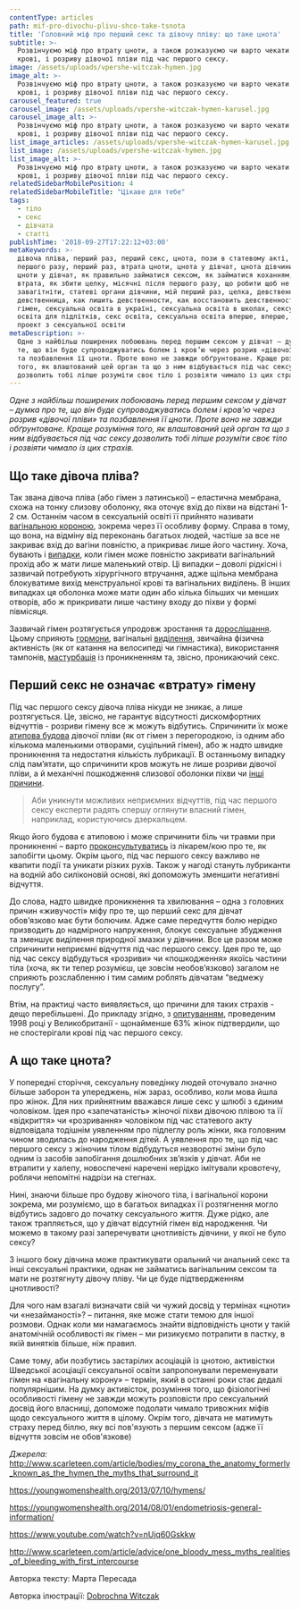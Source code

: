 ```yaml
---
contentType: articles
path: mif-pro-divochu-plivu-shco-take-tsnota
title: 'Головний міф про перший секс та дівочу пліву: що таке цнота'
subtitle: >-
  Розвінчуємо міф про втрату цноти, а також розказуємо чи варто чекати болю,
  крові, і розриву дівочої пліви під час першого сексу.
image: /assets/uploads/vpershe-witczak-hymen.jpg
image_alt: >-
  Розвінчуємо міф про втрату цноти, а також розказуємо чи варто чекати болю,
  крові, і розриву дівочої пліви під час першого сексу.
carousel_featured: true
carousel_image: /assets/uploads/vpershe-witczak-hymen-karusel.jpg
carousel_image_alt: >-
  Розвінчуємо міф про втрату цноти, а також розказуємо чи варто чекати болю,
  крові, і розриву дівочої пліви під час першого сексу.
list_image_articles: /assets/uploads/vpershe-witczak-hymen-karusel.jpg
list_image: /assets/uploads/vpershe-witczak-hymen.jpg
list_image_alt: >-
  Розвінчуємо міф про втрату цноти, а також розказуємо чи варто чекати болю,
  крові, і розриву дівочої пліви під час першого сексу.
relatedSidebarMobilePosition: 4
relatedSidebarMobileTitle: "Цікаве для тебе"
tags:
  - тіло
  - секс
  - дівчата
  - статті
publishTime: '2018-09-27T17:22:12+03:00'
metaKeywords: >-
  дівоча пліва, перший раз, перший секс, цнота, пози в статевому акті, пози для
  першого разу, перший раз, втрата цноти, цнота у дівчат, цнота дівчини, втрата
  цноти у дівчат, як правильно займатися сексом, як займатися коханням, цнота
  втрата, як збити целку, місячні після першого разу, що робити щоб не
  завагітніти, статеві органи дівчини, мій перший раз, целка, девственность,
  девственница, как лишить девственности, как восстановить девственность, гимен,
  гімен, сексуальна освіта в україні, сексуальна освіта в школах, сексуальна
  освіта для підлітків, секс освіта, сексуальна освіта вперше, вперше, онлайн
  проект з сексуальної освіти
metaDescription: >-
  Одне з найбільш поширених побоювань перед першим сексом у дівчат – думка про
  те, що він буде супроводжуватись болем і кров’ю через розрив «дівочої пліви»
  та позбавлення її цноти. Проте воно не завжди обґрунтоване. Краще розуміння
  того, як влаштований цей орган та що з ним відбувається під час сексу
  дозволить тобі ліпше розуміти своє тіло і розвіяти чимало із цих страхів.
---
```

_Одне з найбільш поширених побоювань перед першим сексом у дівчат – думка про те, що він буде супроводжуватись болем і кров’ю через розрив «дівочої пліви» та позбавлення її цноти. Проте воно не завжди обґрунтоване. Краще розуміння того, як влаштований цей орган та що з ним відбувається під час сексу дозволить тобі ліпше розуміти своє тіло і розвіяти чимало із цих страхів._

## Що таке дівоча пліва?

Так звана дівоча пліва (або гімен з латинської) – еластична мембрана, схожа на тонку слизову оболонку, яка оточує вхід до піхви на відстані 1-2 см. Останнім часом в сексуальній освіті її прийнято називати [вагінальною короною](http://www.scarleteen.com/article/bodies/my_corona_the_anatomy_formerly_known_as_the_hymen_the_myths_that_surround_it), зокрема через її особливу форму. Справа в тому, що вона, на відміну від переконань багатьох людей, частіше за все не закриває  вхід до вагіни повністю, а прикриває лише його частину. Хоча, бувають і [випадки](https://youngwomenshealth.org/2013/07/10/hymens/), коли гімен може повністю закривати вагінальний прохід або ж мати лише маленький отвір. Ці випадки – доволі рідкісні і зазвичай потребують хірургічного втручання, адже щільна мембрана блокуватиме вихід менструальної крові та вагінальних виділень. В інших випадках ця оболонка може мати один або кілька більших чи менших отворів, або ж прикривати лише частину входу до піхви у формі півмісяця.

Зазвичай гімен розтягується упродовж зростання та [дорослішання](http://vpershe.com/articles/zminy-v-tili-divchyny-pidlitka). Цьому сприяють [гормони](http://vpershe.com/articles/scho-take-hormony-testosteron-estrogen), вагінальні [виділення](http://vpershe.com/articles/misiachni), звичайна фізична активність (як от катання на велосипеді чи гімнастика), використання тампонів, [мастурбація](http://vpershe.com/stories/persha-masturbacia-pershyy-sex-porno) із проникненням та, звісно, проникаючий секс. 

## Перший секс не означає «втрату» гімену

Під час першого сексу дівоча пліва нікуди не зникає, а лише розтягується. Це, звісно, не гарантує відсутності дискомфортних відчуттів - розриви гімену все ж можуть відбутись. Спричинити їх може [атипова будова](https://youngwomenshealth.org/2013/07/10/hymens/) дівочої пліви (як от гімен з перегородкою, із одним або кількома маленькими отворами, суцільний гімен), або ж надто швидке проникнення та недостатня кількість лубрикації. В останньому випадку слід пам’ятати, що спричинити кров можуть не лише розриви дівочої пліви, а й механічні пошкодження слизової оболонки піхви чи [інші причини](https://youngwomenshealth.org/2014/08/01/endometriosis-general-information/).

> Аби уникнути можливих неприємних відчуттів, під час першого сексу експерти радять спершу оглянути власний гімен, наприклад, користуючись дзеркальцем. 

Якщо його будова є атиповою і може спричинити біль чи травми при проникненні – варто [проконсультуватись](https://www.youtube.com/watch?v=nUjq60Gskkw) із лікарем/кою про те, як запобігти цьому. Окрім цього, під час першого сексу важливо не квапити події та уникати різких рухів. Також у нагоді стануть лубриканти на водній або силіконовій основі, які допоможуть зменшити негативні відчуття. 

До слова, надто швидке проникнення та хвилювання – одна з головних причин «живучості» міфу про те, що перший секс для дівчат обов’язково має бути болючим. Адже саме передчуття болю нерідко призводить до надмірного напруження, блокує сексуальне збудження та зменшує виділення природної змазки у дівчини. Все це разом може спричинити неприємні відчуття під час першого сексу. Ідея про те, що під час сексу відбудуться «розриви» чи «пошкодження» якоїсь частини тіла (хоча, як ти тепер розумієш, це зовсім необов’язково) загалом не сприяють розслабленню і тим самим роблять дівчатам “ведмежу послугу”.

Втім, на практиці часто виявляється, що причини для таких страхів - дещо перебільшені. До прикладу згідно, з [опитуванням](http://www.scarleteen.com/article/advice/one_bloody_mess_myths_realities_of_bleeding_with_first_intercourse), проведеним 1998 році у Великобританії - щонайменше 63% жінок підтвердили, що не спостерігали крові під час першого сексу. 

## А що таке цнота?

У попередні сторіччя, сексуальну поведінку людей оточувало значно більше заборон та упереджень, ніж зараз, особливо, коли мова йшла про жінок. Для них прийнятним вважався лише секс у шлюбі з єдиним чоловіком. Ідея про «запечатаність» жіночої піхви дівочою плівою та її «відкриття» чи «розривання» чоловіком під час статевого акту відповідала тодішнім уявленням про підлеглу роль жінки, яка головним чином зводилась до народження дітей. А уявлення про те, що під час першого сексу з жіночим тілом відбудуться незворотні зміни було одним із засобів запобігання дошлюбних зв’язків у дівчат. Аби не втрапити у халепу, новоспечені наречені нерідко імітували кровотечу, роблячи непомітні надрізи на стегнах.

Нині, знаючи більше про будову жіночого тіла, і вагінальної корони зокрема, ми розуміємо, що в багатьох випадках її розтягнення могло відбутись задовго до початку сексуального життя. Дуже рідко, але також трапляється, що у дівчат відсутній гімен від народження. Чи можемо в такому разі заперечувати цнотливість дівчини, у якої не було сексу? 

З іншого боку дівчина може практикувати оральний чи анальний секс та інші сексуальні практики, однак не займатись вагінальним сексом та мати не розтягнуту дівочу пліву. Чи це буде підтвердженням цнотливості?  

Для чого нам взагалі визначати свій чи чужий досвід у термінах «цноти» чи «незайманості»? – питання, яке може стати темою для іншої розмови. Однак коли ми намагаємось знайти відповідність цноти у такій анатомічній особливості як гімен – ми ризикуємо потрапити в пастку, в якій винятків більше, ніж правил. 

Саме тому, аби позбутись застарілих асоціацій із цнотою, активістки Шведської асоціації сексуальної освіти запропонували переменувати гімен на «вагінальну корону» – термін, який в останні роки стає дедалі популярнішим. На думку активісток, розуміння того, що фізіологічні особливості гімену не завжди можуть розповісти про сексуальний досвід його власниці, допоможе подолати чимало тривожних міфів щодо сексуального життя в цілому.
 Окрім того, дівчата не матимуть страху перед біллю, яку всі пов'язують з першим сексом (адже її відчуття зовсім не обов'язкове) 

_Джерела:_ http://www.scarleteen.com/article/bodies/my_corona_the_anatomy_formerly_known_as_the_hymen_the_myths_that_surround_it

https://youngwomenshealth.org/2013/07/10/hymens/

https://youngwomenshealth.org/2014/08/01/endometriosis-general-information/

https://www.youtube.com/watch?v=nUjq60Gskkw

http://www.scarleteen.com/article/advice/one_bloody_mess_myths_realities_of_bleeding_with_first_intercourse

Авторка тексту: Марта Пересада

Авторка ілюстрації: [Dobrochna Witczak](https://www.instagram.com/dochna_/)
